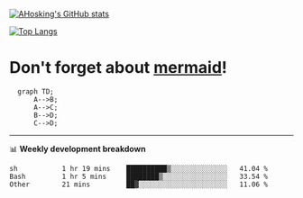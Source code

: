 [![AHosking's GitHub stats](https://github-readme-stats.vercel.app/api?username=ahosking&count_private=true&show_icons=true&theme=onedark&hide_rank=true&include_all_commits=true)](https://github.com/ahosking)

[![Top Langs](https://github-readme-stats.vercel.app/api/top-langs/?username=ahosking&layout=compact&theme=onedark)](https://github.com/ahosking)


# Don't forget about [mermaid](https://github.blog/2022-02-14-include-diagrams-markdown-files-mermaid/)!

```mermaid
  graph TD;
      A-->B;
      A-->C;
      B-->D;
      C-->D;
```
-------

📊 **Weekly development breakdown**

<!--START_SECTION:waka-->

```text
sh           1 hr 19 mins    ██████████▒░░░░░░░░░░░░░░   41.04 %
Bash         1 hr 5 mins     ████████▒░░░░░░░░░░░░░░░░   33.54 %
Other        21 mins         ██▓░░░░░░░░░░░░░░░░░░░░░░   11.06 %
```

<!--END_SECTION:waka-->
